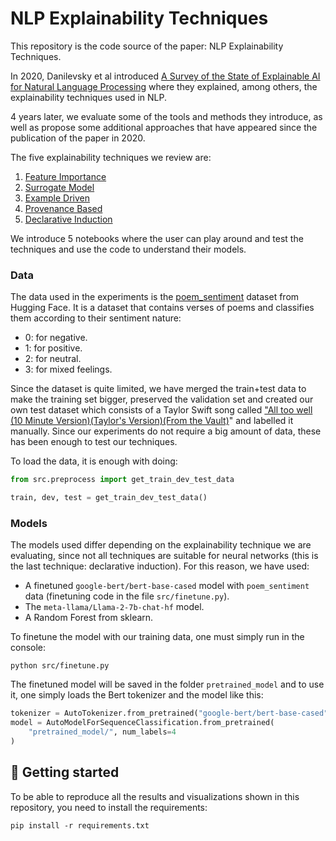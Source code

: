 # NLP Explainability Techniques

This repository is the code source of the paper: NLP Explainability Techniques. 

In 2020, Danilevsky et al introduced [A Survey of the State of Explainable AI for Natural Language Processing](https://arxiv.org/pdf/2010.00711.pdf) where they explained, among others, the explainability techniques used in NLP. 

4 years later, we evaluate some of the tools and methods they introduce, as well as propose some additional approaches that have appeared since the publication of the paper in 2020.

The five explainability techniques we review are:
1. [Feature Importance](nlp_explainability_techniques/1_Feature_importance.ipynb)
2. [Surrogate Model](nlp_explainability_techniques/2_Surrogate_model.ipynb)
3. [Example Driven](nlp_explainability_techniques/3_Example_driven.ipynb)
4. [Provenance Based](nlp_explainability_techniques/4_Provenance_based.ipynb)
5. [Declarative Induction](nlp_explainability_techniques/5_Declarative_induction.ipynb)

We introduce 5 notebooks where the user can play around and test the techniques and use the code to understand their models.

### Data

The data used in the experiments is the [poem_sentiment](https://huggingface.co/datasets/poem_sentiment) dataset from Hugging Face. It is a dataset that contains verses of poems and classifies them according to their sentiment nature:
* 0: for negative.
* 1: for positive.
* 2: for neutral.
* 3: for mixed feelings.

Since the dataset is quite limited, we have merged the train+test data to make the training set bigger, preserved the validation set and created our own test dataset which consists of a Taylor Swift song called ["All too well (10 Minute Version)(Taylor's Version)(From the Vault)](https://www.youtube.com/watch?v=sRxrwjOtIag)" and labelled it manually.
Since our experiments do not require a big amount of data, these has been enough to test our techniques.

To load the data, it is enough with doing:

```python
from src.preprocess import get_train_dev_test_data

train, dev, test = get_train_dev_test_data()
```

### Models

The models used differ depending on the explainability technique we are evaluating, since not all techniques are suitable for neural networks (this is the last technique: declarative induction). For this reason, we have used:

* A finetuned `google-bert/bert-base-cased` model with `poem_sentiment` data (finetuning code in the file `src/finetune.py`).
* The `meta-llama/Llama-2-7b-chat-hf` model.
* A Random Forest from sklearn.

To finetune the model with our training data, one must simply run in the console:

```console
python src/finetune.py
```
The finetuned model will be saved in the folder `pretrained_model` and to use it, one simply loads the Bert tokenizer and the model like this:

```python
tokenizer = AutoTokenizer.from_pretrained("google-bert/bert-base-cased")
model = AutoModelForSequenceClassification.from_pretrained(
    "pretrained_model/", num_labels=4
)
```

## 🚀 Getting started

To be able to reproduce all the results and visualizations shown in this repository, you need to install the requirements:

```console
pip install -r requirements.txt
```

